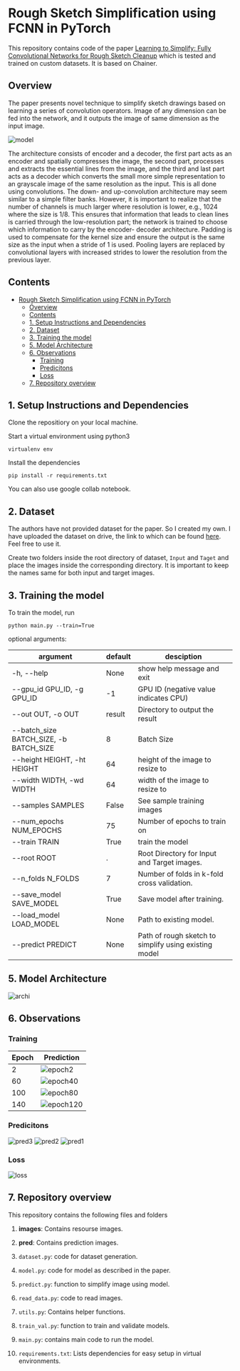 # Rough Sketch Simplification using FCNN in PyTorch

This repository contains code of the paper [Learning to Simplify: Fully Convolutional Networks for Rough Sketch Cleanup](http://www.f.waseda.jp/hfs/SimoSerraSIGGRAPH2016.pdf) which is tested and trained on custom datasets. It is based on Chainer.

## Overview

The paper presents novel technique to simplify sketch drawings based on learning a series of convolution operators. Image of any dimension can be fed into the network, and it outputs the image of same dimension as the input image.

![model](images/model.png)

The architecture consists of encoder and a decoder, the first part acts as an encoder and spatially compresses the image, the second part, processes and extracts the essential lines from the image, and the third and last part acts as a decoder which converts the small more simple representation to an grayscale image of the same resolution as the input. This is all done using convolutions.
The down- and up-convolution architecture may seem similar to a simple filter banks. However, it is important to realize that the number of channels is much larger where resolution is lower, e.g., 1024 where the size is 1/8. This ensures that information that leads to clean lines is carried through the low-resolution part; the network is trained to choose which information to carry by the encoder- decoder architecture. Padding is used to compensate for the kernel size and ensure the output is the same size as the input when a stride of 1 is used. Pooling layers are replaced by convolutional layers with increased strides to lower the resolution from the previous layer.



## Contents
- [Rough Sketch Simplification using FCNN in PyTorch](#rough-sketch-simplification-using-fcnn-in-pytorch)
  - [Overview](#overview)
  - [Contents](#contents)
  - [1. Setup Instructions and Dependencies](#1-setup-instructions-and-dependencies)
  - [2. Dataset](#2-dataset)
  - [3. Training the model](#3-training-the-model)
  - [5. Model Architecture](#5-model-architecture)
  - [6. Observations](#6-observations)
    - [Training](#training)
    - [Predicitons](#predicitons)
    - [Loss](#loss)
  - [7. Repository overview](#7-repository-overview)


## 1. Setup Instructions and Dependencies

Clone the repositiory on your local machine.


Start a virtual environment using python3
``` Batchfile
virtualenv env
```


Install the dependencies
``` Batchfile
pip install -r requirements.txt
```

You can also use google collab notebook.


## 2. Dataset

The authors have not provided dataset for the paper. So I created my own. I have uploaded the dataset on drive, the link to which can be found [here](https://drive.google.com/open?id=14NQTqITAiw8o-JgdnumQ-K0asLRwJy7q). Feel free to use it.

Create two folders inside the root directory of dataset, `Input` and `Taget` and place the images inside the corresponding directory. It is important to keep the names same for both input and target images.

## 3. Training the model

To train the model, run

```Batchfile
python main.py --train=True
```

optional arguments:

  | argument | default | desciption|
  | --- | --- | --- |
  | -h, --help | None | show help message and exit |
  | --gpu_id GPU_ID, -g GPU_ID | -1 | GPU ID (negative value indicates CPU) |
  | --out OUT, -o OUT |result | Directory to output the result |
  | --batch_size BATCH_SIZE, -b BATCH_SIZE | 8 | Batch Size |
  | --height HEIGHT, -ht HEIGHT | 64 | height of the image to resize to |
  | --width WIDTH, -wd WIDTH | 64 | width of the image to resize to |
  | --samples SAMPLES | False | See sample training images |
  | --num_epochs NUM_EPOCHS | 75 | Number of epochs to train on |
  | --train TRAIN | True | train the model |
  | --root ROOT  | . | Root Directory for Input and Target images. |
  | --n_folds N_FOLDS | 7 | Number of folds in k-fold cross validation. |
  | --save_model SAVE_MODEL | True | Save model after training. |
  | --load_model LOAD_MODEL | None | Path to existing model. |
  | --predict PREDICT | None | Path of rough sketch to simplify using existing model |

## 5. Model Architecture

![archi](images/archi.png)  

## 6. Observations


### Training

| Epoch | Prediction |
| --- | --- |
| 2 | ![epoch2](pred/2.png) |
| 60 | ![epoch40](pred/60.png) |
| 100 | ![epoch80](pred/100.png) |
| 140 | ![epoch120](pred/140.png) |

### Predicitons

![pred3](pred/pred3.png)
![pred2](pred/pred8.png)
![pred1](pred/pred1.png)


### Loss

![loss](images/loss.png)

## 7. Repository overview

This repository contains the following files and folders

1. **images**: Contains resourse images.

2. **pred**: Contains prediction images.

3. `dataset.py`: code for dataset generation.

4. `model.py`: code for model as described in the paper.

5. `predict.py`: function to simplify image using model.

6. `read_data.py`: code to read images.

7. `utils.py`: Contains helper functions.

8. `train_val.py`: function to train and validate models.

9. `main.py`: contains main code to run the model.

10.  `requirements.txt`: Lists dependencies for easy setup in virtual environments.

